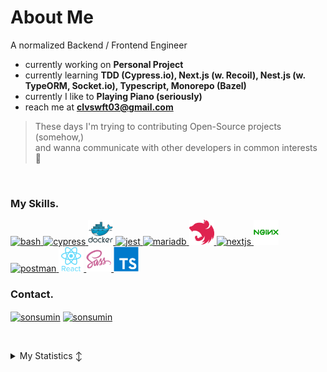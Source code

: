 # About Me

A normalized Backend / Frontend Engineer

- currently working on **Personal Project**
- currently learning **TDD (Cypress.io), Next.js (w. Recoil), Nest.js (w. TypeORM, Socket.io), Typescript, Monorepo (Bazel)**
- currently I like to **Playing Piano (seriously)**
- reach me at **clvswft03@gmail.com**

> These days I'm trying to contributing Open-Source projects (somehow,)\
> and wanna communicate with other developers in common interests 💬

&nbsp;

<h3 align="left">My Skills.</h3>
<p align="left"> <a href="https://www.gnu.org/software/bash/" target="_blank" rel="noreferrer"> <img src="https://www.vectorlogo.zone/logos/gnu_bash/gnu_bash-icon.svg" alt="bash" width="40" height="40"/> </a> <a href="https://www.cypress.io" target="_blank" rel="noreferrer"> <img src="https://raw.githubusercontent.com/simple-icons/simple-icons/6e46ec1fc23b60c8fd0d2f2ff46db82e16dbd75f/icons/cypress.svg" alt="cypress" width="40" height="40"/> </a> <a href="https://www.docker.com/" target="_blank" rel="noreferrer"> <img src="https://raw.githubusercontent.com/devicons/devicon/master/icons/docker/docker-original-wordmark.svg" alt="docker" width="40" height="40"/> </a> <a href="https://jestjs.io" target="_blank" rel="noreferrer"> <img src="https://www.vectorlogo.zone/logos/jestjsio/jestjsio-icon.svg" alt="jest" width="40" height="40"/> </a> <a href="https://mariadb.org/" target="_blank" rel="noreferrer"> <img src="https://www.vectorlogo.zone/logos/mariadb/mariadb-icon.svg" alt="mariadb" width="40" height="40"/> </a> <a href="https://nestjs.com/" target="_blank" rel="noreferrer"> <img src="https://raw.githubusercontent.com/devicons/devicon/master/icons/nestjs/nestjs-plain.svg" alt="nestjs" width="40" height="40"/> </a> <a href="https://nextjs.org/" target="_blank" rel="noreferrer"> <img src="https://cdn.worldvectorlogo.com/logos/nextjs-2.svg" alt="nextjs" width="40" height="40"/> </a> <a href="https://www.nginx.com" target="_blank" rel="noreferrer"> <img src="https://raw.githubusercontent.com/devicons/devicon/master/icons/nginx/nginx-original.svg" alt="nginx" width="40" height="40"/> </a> <a href="https://postman.com" target="_blank" rel="noreferrer"> <img src="https://www.vectorlogo.zone/logos/getpostman/getpostman-icon.svg" alt="postman" width="40" height="40"/> </a> <a href="https://reactjs.org/" target="_blank" rel="noreferrer"> <img src="https://raw.githubusercontent.com/devicons/devicon/master/icons/react/react-original-wordmark.svg" alt="react" width="40" height="40"/> </a> <a href="https://sass-lang.com" target="_blank" rel="noreferrer"> <img src="https://raw.githubusercontent.com/devicons/devicon/master/icons/sass/sass-original.svg" alt="sass" width="40" height="40"/> </a> <a href="https://www.typescriptlang.org/" target="_blank" rel="noreferrer"> <img src="https://raw.githubusercontent.com/devicons/devicon/master/icons/typescript/typescript-original.svg" alt="typescript" width="40" height="40"/> </a> </p>

<h3 align="left">Contact.</h3>
<p align="left"> <a href="https://linkedin.com/in/sonsumin" target="blank"><img align="center" src="https://raw.githubusercontent.com/rahuldkjain/github-profile-readme-generator/master/src/images/icons/Social/github.svg" alt="sonsumin" height="30" width="40" /></a> <a href="https://linkedin.com/in/sonsumin" target="blank"><img align="center" src="https://raw.githubusercontent.com/rahuldkjain/github-profile-readme-generator/master/src/images/icons/Social/linked-in-alt.svg" alt="sonsumin" height="30" width="40" /></a>
</p>

&nbsp;

<details>
 <summary>My Statistics ↕️</summary>

<!--START_SECTION:waka-->
![Code Time](http://img.shields.io/badge/Code%20Time-532%20hrs%2021%20mins-blue)

![Profile Views](http://img.shields.io/badge/Profile%20Views-5-blue)

**🐱 My GitHub Data** 

> 🏆 743 Contributions in the Year 2022
 > 
> 📦 12.5 MB Used in GitHub's Storage 
 > 
> 💼 Opted to Hire
 > 
> 📜 284 Public Repositories 
 > 
> 🔑 98 Private Repositories  
 > 
**I'm a Night 🦉** 

```text
🌞 Morning    30 commits     ████░░░░░░░░░░░░░░░░░░░░░   19.35% 
🌆 Daytime    41 commits     ██████░░░░░░░░░░░░░░░░░░░   26.45% 
🌃 Evening    51 commits     ████████░░░░░░░░░░░░░░░░░   32.9% 
🌙 Night      33 commits     █████░░░░░░░░░░░░░░░░░░░░   21.29%

```
📅 **I'm Most Productive on Thursday** 

```text
Monday       27 commits     ████░░░░░░░░░░░░░░░░░░░░░   17.42% 
Tuesday      15 commits     ██░░░░░░░░░░░░░░░░░░░░░░░   9.68% 
Wednesday    29 commits     ████░░░░░░░░░░░░░░░░░░░░░   18.71% 
Thursday     50 commits     ████████░░░░░░░░░░░░░░░░░   32.26% 
Friday       15 commits     ██░░░░░░░░░░░░░░░░░░░░░░░   9.68% 
Saturday     7 commits      █░░░░░░░░░░░░░░░░░░░░░░░░   4.52% 
Sunday       12 commits     ██░░░░░░░░░░░░░░░░░░░░░░░   7.74%

```


📊 **This Week I Spent My Time On** 

```text
⌚︎ Time Zone: Asia/Seoul

💬 Programming Languages: 
Other                    42 hrs 20 mins      ████████████████░░░░░░░░░   65.0% 
TypeScript               13 hrs 29 mins      █████░░░░░░░░░░░░░░░░░░░░   20.72% 
JSON                     2 hrs 42 mins       █░░░░░░░░░░░░░░░░░░░░░░░░   4.17% 
JavaScript               2 hrs 1 min         ░░░░░░░░░░░░░░░░░░░░░░░░░   3.12% 
SCSS                     1 hr 38 mins        ░░░░░░░░░░░░░░░░░░░░░░░░░   2.51%

🔥 Editors: 
Browser                  41 hrs 3 mins       ███████████████░░░░░░░░░░   63.02% 
VS Code                  21 hrs 13 mins      ████████░░░░░░░░░░░░░░░░░   32.57% 
PyCharmCore              1 hr 47 mins        ░░░░░░░░░░░░░░░░░░░░░░░░░   2.76% 
Neovim                   1 hr 4 mins         ░░░░░░░░░░░░░░░░░░░░░░░░░   1.65%

💻 Operating System: 
Linux                    54 hrs 48 mins      █████████████████████░░░░   84.13% 
Windows                  10 hrs 20 mins      ████░░░░░░░░░░░░░░░░░░░░░   15.87%

```

**I Mostly Code in JavaScript** 

```text
JavaScript               20 repos            ██████░░░░░░░░░░░░░░░░░░░   25.64% 
TypeScript               18 repos            █████░░░░░░░░░░░░░░░░░░░░   23.08% 
Shell                    9 repos             ███░░░░░░░░░░░░░░░░░░░░░░   11.54% 
Python                   7 repos             ██░░░░░░░░░░░░░░░░░░░░░░░   8.97% 
CSS                      7 repos             ██░░░░░░░░░░░░░░░░░░░░░░░   8.97%

```


**Timeline**

![Chart not found](https://raw.githubusercontent.com/todaypp/todaypp/master/charts/bar_graph.png) 


 Last Updated on 26/02/2022 02:17:59 UTC
<!--END_SECTION:waka-->
</details>
